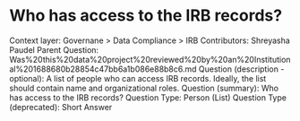 # Who has access to the IRB records?

Context layer: Governane > Data Compliance > IRB
Contributors: Shreyasha Paudel
Parent Question: Was%20this%20data%20project%20reviewed%20by%20an%20Institutional%201688680b28854c47bb6a1b086e88b8c6.md
Question (description - optional): A list of people who can access IRB records. Ideally, the list should contain name and organizational roles.
Question (summary): Who has access to the IRB records?
Question Type: Person (List)
Question Type (deprecated): Short Answer